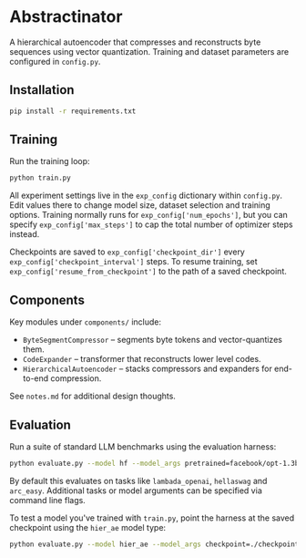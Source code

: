 # Abstractinator

A hierarchical autoencoder that compresses and reconstructs byte sequences using vector quantization.  Training and dataset parameters are configured in `config.py`.

## Installation

```bash
pip install -r requirements.txt
```

## Training

Run the training loop:

```bash
python train.py
```

All experiment settings live in the `exp_config` dictionary within `config.py`.  Edit values there to change model size, dataset selection and training options. Training normally runs for `exp_config['num_epochs']`, but you can specify `exp_config['max_steps']` to cap the total number of optimizer steps instead.

Checkpoints are saved to `exp_config['checkpoint_dir']` every `exp_config['checkpoint_interval']` steps.  To resume training, set `exp_config['resume_from_checkpoint']` to the path of a saved checkpoint.

## Components

Key modules under `components/` include:

- `ByteSegmentCompressor` – segments byte tokens and vector-quantizes them.
- `CodeExpander` – transformer that reconstructs lower level codes.
- `HierarchicalAutoencoder` – stacks compressors and expanders for end-to-end compression.

See `notes.md` for additional design thoughts.

## Evaluation

Run a suite of standard LLM benchmarks using the evaluation harness:

```bash
python evaluate.py --model hf --model_args pretrained=facebook/opt-1.3b use_accelerate=True
```

By default this evaluates on tasks like `lambada_openai`, `hellaswag` and
`arc_easy`.  Additional tasks or model arguments can be specified via command
line flags.

To test a model you've trained with `train.py`, point the harness at the saved
checkpoint using the `hier_ae` model type:

```bash
python evaluate.py --model hier_ae --model_args checkpoint=./checkpoints/checkpoint_step1000.pt
```
